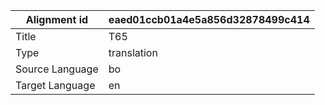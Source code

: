 |Alignment id | eaed01ccb01a4e5a856d32878499c414
| --- | --- 
|Title | T65 
|Type | translation
|Source Language | bo
|Target Language | en
